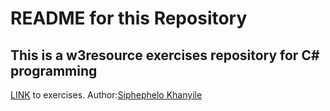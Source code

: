 # README for this Repository
## This is a w3resource exercises repository for C# programming
[LINK](https://www.w3resource.com/csharp-exercises/) to exercises.
Author:[Siphephelo Khanyile](https://github.com/SiphepheloKhanyile)
